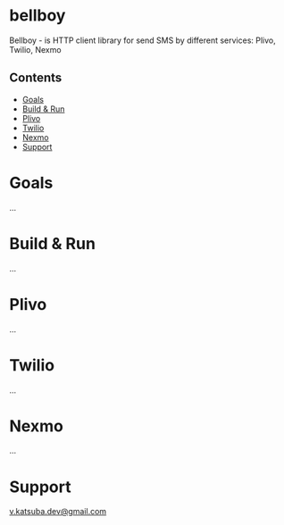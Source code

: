 # bellboy
Bellboy - is HTTP client library for send SMS by different services: Plivo, Twilio, Nexmo

## Contents
* [Goals](#goals)
* [Build & Run](#build--run)
* [Plivo](#plivo)
* [Twilio](#twilio)
* [Nexmo](#nexmo)
* [Support](#support)

# Goals
...

# Build & Run
...

# Plivo
...

# Twilio
...

# Nexmo
...

# Support
v.katsuba.dev@gmail.com
